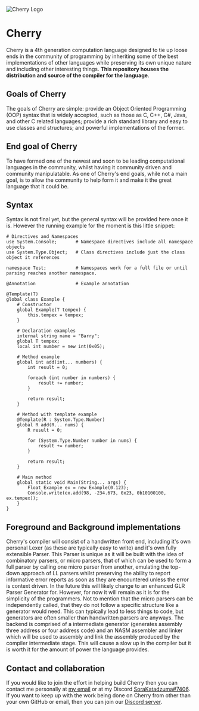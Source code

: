 ![Cherry Logo](docs/images/cherry.png)

# Cherry
Cherry is a 4th generation computation language designed to tie up loose ends in
the community of programming by inheriting some of the best implementations of
other languages while preserving its own unique nature and including other
interesting things. **This repository houses the distribution and source of the
compiler for the language**.

## Goals of Cherry
The goals of Cherry are simple: provide an Object Oriented Programming (OOP)
syntax that is widely accepted, such as those as C, C++, C#, Java, and other C
related languages; provide a rich standard library and easy to use classes and
structures; and powerful implementations of the former.

## End goal of Cherry
To have formed one of the newest and soon to be leading computational languages
in the community, whilst having it community driven and community manipulatable.
As one of Cherry's end goals, while not a main goal, is to allow the community
to help form it and make it the great language that it could be.

## Syntax
Syntax is not final yet, but the general syntax will be provided here once it is.
However the running example for the moment is this little snippet:
```
# Directives and Namespaces
use System.Console;       # Namespace directives include all namespace objects
use System.Type.Object;   # Class directives include just the class object it references

namespace Test;           # Namespaces work for a full file or until parsing reaches another namespace.

@Annotation               # Example annotation

@Template(T)
global class Example {
    # Constructor
    global Example(T tempex) {
        this.tempex = tempex;
    }

    # Declaration examples
    internal string name = "Barry";
    global T tempex;
    local int number = new int(0x05);

    # Method example
    global int add(int... numbers) {
        int result = 0;
        
        foreach (int number in numbers) {
            result += number;
        }

        return result;
    }

    # Method with template example
    @Template(R : System.Type.Number)
    global R add(R... nums) {
        R result = 0;

        for (System.Type.Number number in nums) {
            result += number;
        }

        return result;
    }

    # Main method
    global static void Main(String... args) {
        Float Example ex = new Example(0.123);
        Console.write(ex.add(98, -234.673, 0x23, 0b10100100, ex.tempex));
    }
}
```

## Foreground and Background implementations
Cherry's compiler will consist of a handwritten front end, including it's own
personal Lexer (as these are typically easy to write) and it's own fully
extensible Parser. This Parser is unique as it will be built with the idea of
combinatory parsers, or micro parsers, that of which can be used to form a full
parser by calling one micro parser from another, emulating the top-down approach
of LL parsers whilst preserving the ability to report informative error reports
as soon as they are encountered unless the error is context driven. In the
future this will likely change to an enhanced GLR Parser Generator for. However,
for now it will remain as it is for the simplicity of the programmers. Not to
mention that the micro parsers can be independently called, that they do not
follow a specific structure like a generator would need. This can typically lead
to less things to code, but generators are often smaller than handwritten parsers
are anyways. The backend is comprised of a intermediate generator (generates
assembly three address or four address code) and an NASM assembler and linker
which will be used to assembly and link the assembly produced by the compiler
intermediate stage. This will cause a slow up in the compiler but it is worth it
for the amount of power the language provides.

## Contact and collaboration
If you would like to join the effort in helping build Cherry then you can contact
me personally at [my email](https://dungeonsandanime@gmail.com) or at my Discord
[SoraKatadzuma#7406](https://discordapp.com). If you want to keep up with the
work being done on Cherry from other than your own GitHub or email, then you can
join our [Discord server](https://discordapp.com/channels/382078993505189888/382085275968602112).
